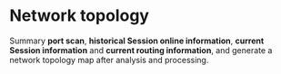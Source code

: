 # Network topology

Summary **port scan**, **historical Session online information**, **current Session information** and **current routing information**, and generate a network topology map after analysis and processing.


